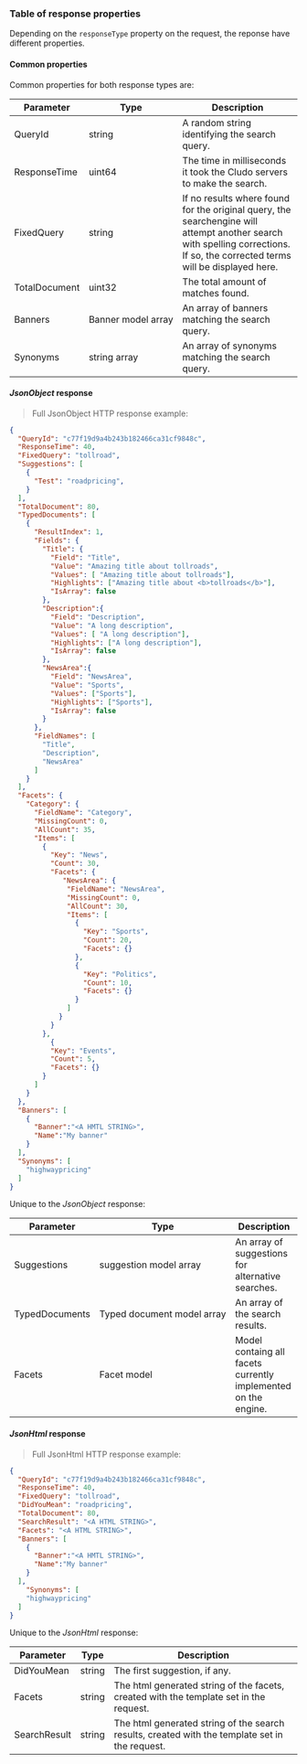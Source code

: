 <h3 id="full-searches_response-table">Table of response properties</h3>

Depending on the `responseType` property on the request, the reponse have different properties.





#### Common properties

Common properties for both response types are:

<table>
  <thead>
    <tr>
      <th>Parameter</th>
      <th>Type</th>
      <th>Description</th>
    </tr>
  </thead>
  <tbody>
    <tr>
      <td>QueryId</td>
      <td>string</td>
      <td>A random string identifying the search query.</td>
    </tr>
    <tr>
      <td>ResponseTime</td>
      <td>uint64</td>
      <td>The time in milliseconds it took the Cludo servers to make the search.</td>
    </tr>
    <tr>
      <td>FixedQuery</td>
      <td>string</td>
      <td>If no results where found for the original query, the searchengine will attempt another search with spelling corrections. If so, the corrected terms will be displayed here.</td>
    </tr>
    <tr>
      <td>TotalDocument</td>
      <td>uint32</td>
      <td>The total amount of matches found.</td>
    </tr>
    <tr>
      <td>Banners</td>
      <td>Banner&nbsp;model&nbsp;array</td>
      <td>An array of banners matching the search query.</td>
    </tr>
    <tr>
      <td>Synonyms</td>
      <td>string array</td>
      <td>An array of synonyms matching the search query.</td>
    </tr>
  </tbody>
</table>





#### *JsonObject* response

> Full JsonObject HTTP response example:

```json
{
  "QueryId": "c77f19d9a4b243b182466ca31cf9848c",
  "ResponseTime": 40,
  "FixedQuery": "tollroad",
  "Suggestions": [
    {
      "Test": "roadpricing",
    }
  ],
  "TotalDocument": 80,
  "TypedDocuments": [ 
    {
      "ResultIndex": 1,
      "Fields": {
        "Title": {
          "Field": "Title",
          "Value": "Amazing title about tollroads",
          "Values": [ "Amazing title about tollroads"],
          "Highlights": ["Amazing title about <b>tollroads</b>"],
          "IsArray": false
        },
        "Description":{
          "Field": "Description",
          "Value": "A long description",
          "Values": [ "A long description"],
          "Highlights": ["A long description"],
          "IsArray": false
        },
        "NewsArea":{
          "Field": "NewsArea",
          "Value": "Sports",
          "Values": ["Sports"],
          "Highlights": ["Sports"],
          "IsArray": false
        }
      },
      "FieldNames": [
        "Title",
        "Description",
        "NewsArea"
      ]
    }
  ], 
  "Facets": {
    "Category": {
      "FieldName": "Category",
      "MissingCount": 0,
      "AllCount": 35,
      "Items": [
        {
          "Key": "News",
          "Count": 30,
          "Facets": {
             "NewsArea": {
              "FieldName": "NewsArea",
              "MissingCount": 0,
              "AllCount": 30,
              "Items": [
                {
                  "Key": "Sports",
                  "Count": 20,
                  "Facets": {}
                },
                {
                  "Key": "Politics",
                  "Count": 10,
                  "Facets": {}
                }
              ]
            }
          }
        },
          {
          "Key": "Events",
          "Count": 5,
          "Facets": {}
        }
      ]
    }  
  },
  "Banners": [
    {
      "Banner":"<A HMTL STRING>",
      "Name":"My banner"
    }
  ],
  "Synonyms": [
    "highwaypricing"
  ]
}
```

Unique to the *JsonObject* response:

<table>
  <thead>
    <tr>
      <th>Parameter</th>
      <th>Type</th>
      <th>Description</th>
    </tr>
  </thead>
  <tbody>
    <tr>
      <td>Suggestions</td>
      <td>suggestion model array</td>
      <td>An array of suggestions for alternative searches.</td>
    </tr>
    <tr>
      <td>TypedDocuments</td>
      <td>Typed&nbsp;document&nbsp;model&nbsp;array</td>
      <td>An array of the search results.</td>
    </tr>   
    <tr>
      <td>Facets</td>
      <td>Facet model</td>
      <td>Model containg all facets currently implemented on the engine.</td>
    </tr>
  </tbody>
</table>





#### *JsonHtml* response

> Full JsonHtml HTTP response example:

```json
{
  "QueryId": "c77f19d9a4b243b182466ca31cf9848c",
  "ResponseTime": 40,
  "FixedQuery": "tollroad",
  "DidYouMean": "roadpricing",
  "TotalDocument": 80,
  "SearchResult": "<A HTML STRING>", 
  "Facets": "<A HTML STRING>",
  "Banners": [
    {
      "Banner":"<A HMTL STRING>",
      "Name":"My banner"
    }
  ],
    "Synonyms": [
    "highwaypricing"
  ]
}
```

Unique to the *JsonHtml* response:

<table>
  <thead>
    <tr>
      <th>Parameter</th>
      <th>Type</th>
      <th>Description</th>
    </tr>
  </thead>
  <tbody>
    <tr>
      <td>DidYouMean</td>
      <td>string</td>
      <td>The first suggestion, if any.</td>
    </tr>
    <tr>
      <td>Facets</td>
      <td>string</td>
      <td>The html generated string of the facets, created with the template set in the request.</td>
    </tr>
    <tr>
      <td>SearchResult</td>
      <td>string</td>
      <td>The html generated string of the search results, created with the template set in the request.</td>
    </tr> 
  </tbody>
</table>
